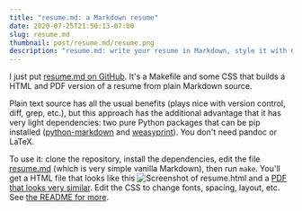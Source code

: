 ```yaml
---
title: "resume.md: a Markdown resume"
date: 2020-07-25T21:50:13-07:00
slug: resume.md
thumbnail: post/resume.md/resume.png
description: "resume.md: write your resume in Markdown, style it with CSS, output to HTML and PDF."
---
```


I just put [resume.md on GitHub](https://github.com/williamsmj/resume.md). It's
a Makefile and some CSS that builds a HTML and PDF version of a resume from
plain Markdown source.

Plain text source has all the usual benefits (plays nice with version control,
diff, grep, etc.), but this approach has the additional advantage that it has
very light dependencies: two pure Python packages that can be pip installed
([python-markdown](https://python-markdown.github.io/) and
[weasyprint](https://weasyprint.org/)). You don't need pandoc or LaTeX.

To use it: clone the repository, install the dependencies, edit the
file
[resume.md](https://raw.githubusercontent.com/williamsmj/resume.md/main/resume.md)
(which is very simple vanilla Markdown), then run `make`. You'll get
a HTML file that looks like this ![Screenshot of
resume.html](/post/resume.md/resume.png)
and a [PDF that looks very
similar](https://raw.githubusercontent.com/williamsmj/resume.md/main/resume.pdf).
Edit the CSS to change fonts, spacing, layout, etc. See [the README for
more](https://github.com/williamsmj/resume.md).
